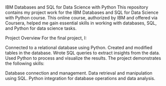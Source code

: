 IBM Databases and SQL for Data Science with Python
This repository contains my project work for the IBM Databases and SQL for Data Science with Python course. This online course, authorized by IBM and offered via Coursera, helped me gain essential skills in working with databases, SQL, and Python for data science tasks.

Project Overview
For the final project, I:

Connected to a relational database using Python.
Created and modified tables in the database.
Wrote SQL queries to extract insights from the data.
Used Python to process and visualize the results.
The project demonstrates the following skills:

Database connection and management.
Data retrieval and manipulation using SQL.
Python integration for database operations and data analysis.
